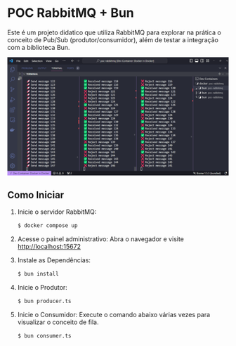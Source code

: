 # POC RabbitMQ + Bun

Este é um projeto didatico que utiliza RabbitMQ para explorar na prática o conceito de Pub/Sub (produtor/consumidor), além de testar a integração com a biblioteca Bun.

![Print mostrando console dos pub/sub funcionando](docs/img1.png)

## Como Iniciar

1. Inicie o servidor RabbitMQ:
   ```bash
   $ docker compose up
   ```

2. Acesse o painel administrativo:
   Abra o navegador e visite [http://localhost:15672](http://localhost:15672)

3. Instale as Dependências:
   ```bash
   $ bun install
   ```

4. Inicie o Produtor:
   ```bash
   $ bun producer.ts
   ```

5. Inicie o Consumidor:
   Execute o comando abaixo várias vezes para visualizar o conceito de fila.
   ```bash
   $ bun consumer.ts
   ```
